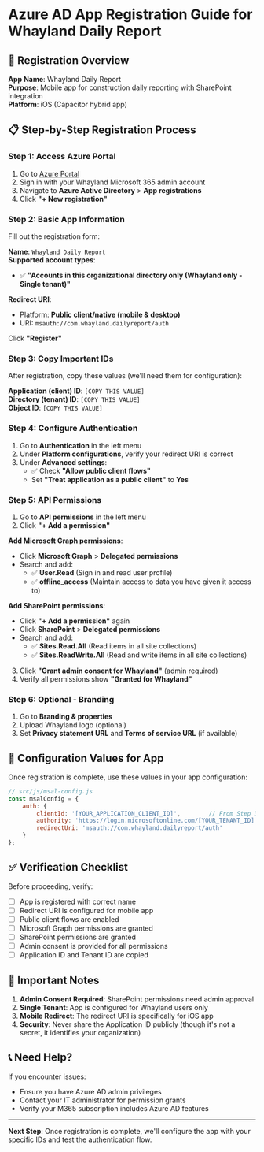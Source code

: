 # Azure AD App Registration Guide for Whayland Daily Report

## 🎯 Registration Overview
**App Name**: Whayland Daily Report  
**Purpose**: Mobile app for construction daily reporting with SharePoint integration  
**Platform**: iOS (Capacitor hybrid app)

## 📋 Step-by-Step Registration Process

### Step 1: Access Azure Portal
1. Go to [Azure Portal](https://portal.azure.com)
2. Sign in with your Whayland Microsoft 365 admin account
3. Navigate to **Azure Active Directory** > **App registrations**
4. Click **"+ New registration"**

### Step 2: Basic App Information
Fill out the registration form:

**Name**: `Whayland Daily Report`  
**Supported account types**: 
- ✅ **"Accounts in this organizational directory only (Whayland only - Single tenant)"**

**Redirect URI**: 
- Platform: **Public client/native (mobile & desktop)**
- URI: `msauth://com.whayland.dailyreport/auth`

Click **"Register"**

### Step 3: Copy Important IDs
After registration, copy these values (we'll need them for configuration):

**Application (client) ID**: `[COPY THIS VALUE]`  
**Directory (tenant) ID**: `[COPY THIS VALUE]`  
**Object ID**: `[COPY THIS VALUE]`

### Step 4: Configure Authentication
1. Go to **Authentication** in the left menu
2. Under **Platform configurations**, verify your redirect URI is correct
3. Under **Advanced settings**:
   - ✅ Check **"Allow public client flows"**
   - Set **"Treat application as a public client"** to **Yes**

### Step 5: API Permissions
1. Go to **API permissions** in the left menu
2. Click **"+ Add a permission"**

**Add Microsoft Graph permissions**:
- Click **Microsoft Graph** > **Delegated permissions**
- Search and add:
  - ✅ **User.Read** (Sign in and read user profile)
  - ✅ **offline_access** (Maintain access to data you have given it access to)

**Add SharePoint permissions**:
- Click **"+ Add a permission"** again
- Click **SharePoint** > **Delegated permissions**  
- Search and add:
  - ✅ **Sites.Read.All** (Read items in all site collections)
  - ✅ **Sites.ReadWrite.All** (Read and write items in all site collections)

3. Click **"Grant admin consent for Whayland"** (admin required)
4. Verify all permissions show **"Granted for Whayland"**

### Step 6: Optional - Branding
1. Go to **Branding & properties**
2. Upload Whayland logo (optional)
3. Set **Privacy statement URL** and **Terms of service URL** (if available)

## 🔧 Configuration Values for App

Once registration is complete, use these values in your app configuration:

```javascript
// src/js/msal-config.js
const msalConfig = {
    auth: {
        clientId: '[YOUR_APPLICATION_CLIENT_ID]',        // From Step 3
        authority: 'https://login.microsoftonline.com/[YOUR_TENANT_ID]', // From Step 3
        redirectUri: 'msauth://com.whayland.dailyreport/auth'
    }
};
```

## ✅ Verification Checklist

Before proceeding, verify:
- [ ] App is registered with correct name
- [ ] Redirect URI is configured for mobile app
- [ ] Public client flows are enabled
- [ ] Microsoft Graph permissions are granted
- [ ] SharePoint permissions are granted
- [ ] Admin consent is provided for all permissions
- [ ] Application ID and Tenant ID are copied

## 🚨 Important Notes

1. **Admin Consent Required**: SharePoint permissions need admin approval
2. **Single Tenant**: App is configured for Whayland users only
3. **Mobile Redirect**: The redirect URI is specifically for iOS app
4. **Security**: Never share the Application ID publicly (though it's not a secret, it identifies your organization)

## 📞 Need Help?

If you encounter issues:
- Ensure you have Azure AD admin privileges
- Contact your IT administrator for permission grants
- Verify your M365 subscription includes Azure AD features

---

**Next Step**: Once registration is complete, we'll configure the app with your specific IDs and test the authentication flow.
